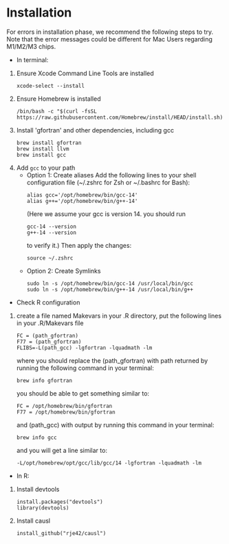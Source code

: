 # Installation
   For errors in installation phase, we recommend the following steps to try. Note that the error messages could be different for Mac Users regarding M1/M2/M3 chips.

- In terminal:
1. Ensure Xcode Command Line Tools are installed
   ```
   xcode-select --install
   ```
2. Ensure Homebrew is installed
   ```
   /bin/bash -c "$(curl -fsSL https://raw.githubusercontent.com/Homebrew/install/HEAD/install.sh)"
   ```
3. Install 'gfortran' and other dependencies, including gcc
   ```
   brew install gfortran
   brew install llvm
   brew install gcc
   ```
4. Add `gcc` to your path
   - Option 1: Create aliases
      Add the following lines to your shell configuration file (~/.zshrc for Zsh or ~/.bashrc for Bash):
      ```
      alias gcc='/opt/homebrew/bin/gcc-14'
      alias g++='/opt/homebrew/bin/g++-14'
      ```
      (Here we assume your gcc is version 14. you should run
      ```
      gcc-14 --version
      g++-14 --version
      ```
      to verify it.)
      Then apply the changes:
      ```
      source ~/.zshrc
      ```
   - Option 2: Create Symlinks
      ```
      sudo ln -s /opt/homebrew/bin/gcc-14 /usr/local/bin/gcc
      sudo ln -s /opt/homebrew/bin/g++-14 /usr/local/bin/g++
      ```

- Check R configuration
1. create a file named Makevars in your .R directory, put the following lines in your .R/Makevars file
   ```
   FC = (path_gfortran)
   F77 = (path_gfortran)
   FLIBS=-L(path_gcc) -lgfortran -lquadmath -lm
   ```
   where you should replace the (path_gfortran) with path returned by running the following command in your terminal:
   ```
   brew info gfortran
   ```
   you should be able to get something similar to:
   ```
   FC = /opt/homebrew/bin/gfortran
   F77 = /opt/homebrew/bin/gfortran
   ```
   and (path_gcc) with output by running this command in your terminal:
   ```
   brew info gcc
   ```
   and you will get a line similar to:
   ```
   -L/opt/homebrew/opt/gcc/lib/gcc/14 -lgfortran -lquadmath -lm
   ```
- In R:
1. Install devtools
   ```
   install.packages("devtools")
   library(devtools)
   ```
2. Install causl
   ```
   install_github("rje42/causl")
   ```
   
